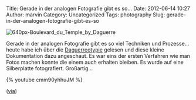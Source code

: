 Title: Gerade in der analogen Fotografie gibt es so...
Date: 2012-06-14 10:27
Author: marvin
Category: Uncategorized
Tags: photography
Slug: gerade-in-der-analogen-fotografie-gibt-es-so

![640px-Boulevard_du_Temple_by_Daguerre]({static}/images/640px-Boulevard_du_Temple_by_Daguerre.jpg)

Gerade in der analogen Fotografie gibt es so viel Techniken und
Prozesse... heute habe ich über die
[Daguerreotypie](http://de.wikipedia.org/wiki/Daguerreotypie) gelesen
und diese kleine Dokumentation dazu angeschaut. Es war eins der ersten
Verfahren wie man Fotos machen konnte die einem auch erhalten bleiben.
Es wurde auf eine Silberplatte fotografiert. Großartig...

{% youtube cmm90yhhuJM   %}

([via](http://www.lomography.com/magazine/lifestyle/2012/06/12/into-the-darkroom-daguerreotypes-and-the-beginnings-of-photography?utm_source=feedburner&utm_medium=feed&utm_campaign=Feed%3A+lomographic-society-international-atom+%28lomography.com+magazine%29&utm_content=Google+Reader))

